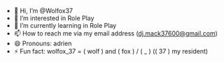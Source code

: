 - 👋 Hi, I’m @Wolfox37
- 👀 I’m interested in Role Play
- 🌱 I’m currently learning in Role Play
- 📫 How to reach me via my email address (dj.mack37600@gmail.com)
- 😄 Pronouns: adrien
- ⚡ Fun fact: wolfox_37 = ( wolf ) and ( fox ) / ( _ ) (( 37 ) my resident)

<!---
Wolfox37/Wolfox37 is a ✨ special ✨ repository because its `README.md` (this file) appears on your GitHub profile.
You can click the Preview link to take a look at your changes.
--->
